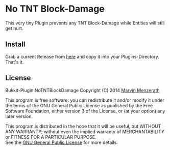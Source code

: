 # No TNT Block-Damage
This very tiny Plugin prevents any TNT Block-Damage while Entities will still get hurt.

## Install
Grab a current Release from [here](https://github.com/MarvinMenzerath/NoTNTBlockDamage/releases) and copy it into your Plugins-Directory. That's it.

## License
Bukkit-Plugin NoTNTBlockDamage
Copyright (C) 2014 [Marvin Menzerath](http://menzerath.eu)

This program is free software: you can redistribute it and/or modify it under the terms of the GNU General Public License as published by the Free Software Foundation, either version 3 of the License, or (at your option) any later version.

This program is distributed in the hope that it will be useful, but WITHOUT ANY WARRANTY; without even the implied warranty of MERCHANTABILITY or FITNESS FOR A PARTICULAR PURPOSE.  
See the [GNU General Public License](https://github.com/MarvinMenzerath/NoTNTBlockDamage/blob/master/LICENSE) for more details.

